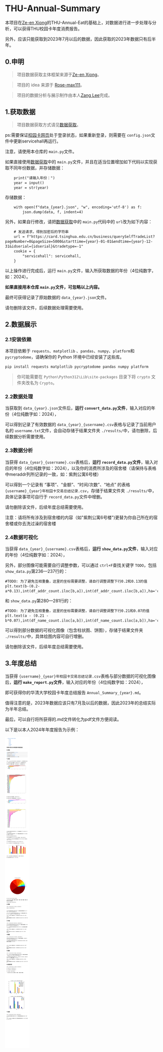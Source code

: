 # THU-Annual-Summary

本项目在[Ze-en Xiong](https://github.com/leverimmy)的THU-Annual-Eat的基础上，对数据进行进一步处理与分析，可以获得THU校园卡年度消费报告。

另外，应该只能获取到2023年7月以后的数据，因此获取的2023年数据只有后半年。

## 0.申明

> 项目数据获取主体框架来源于[Ze-en Xiong](https://github.com/leverimmy)。

> 项目的 idea 来源于 [Rose-max111](https://github.com/Rose-max111)。

> 项目的数据分析与展示制作由本人[Zang Lee](https://github.com/MrZang27)完成。

## 1.获取数据

> 项目数据获取方式请见[数据获取](https://github.com/leverimmy/THU-Annual-Eat)。

ps:需要保证[校园卡网页](https://card.tsinghua.edu.cn/userselftrade)处于登录状态，如果重新登录，则需要在 `config.json`文件中更新servicehall再运行。

注意，请使用本仓库的 `main.py`文件。

如果直接使用[数据获取](https://github.com/leverimmy/THU-Annual-Eat)中的 `main.py`文件，并且在适当位置增加如下代码以实现获取不同年份数据，并存储数据：

```
    print("请输入年份：")
    year = input()
    year = str(year)
```

存储数据：

```
    with open(f"data_{year}.json", "w", encoding='utf-8') as f:
        json.dump(data, f, indent=4)
```

另外，如果自行修改，请把[数据获取](https://github.com/leverimmy/THU-Annual-Eat)中的 `main.py`代码中的 `url`改为如下内容：

```
    # 发送请求，得到加密后的字符串
    url = f"https://card.tsinghua.edu.cn/business/querySelfTradeList?pageNumber=0&pageSize=5000&starttime={year}-01-01&endtime={year}-12-31&idserial={idserial}&tradetype=-1"
    cookie = {
        "servicehall": servicehall,
    }
```

以上操作进行完成后，运行 `main.py`文件，输入所获取数据的年份（4位纯数字，如：2024）。

**如果直接用本仓库 `main.py`文件，可忽略以上内容。**

最终可获得记录了原始数据的 `data_{year}.json`文件。

请勿删除该文件，后续数据处理需要使用。

## 2.数据展示

### 2.1安装依赖

本项目依赖于 `requests`、`matplotlib` 、`pandas`、`numpy`、`platform`和 `pycryptodome`，请确保你的 Python 环境中已经安装了这些库。

```bash
pip install requests matplotlib pycryptodome pandas numpy platform
```

> 你可能需要在 `Python\Python312\Lib\site-packages` 目录下将 `crypto` 文件夹改名为 `Crypto`。

### 2.2数据处理

当获取到 `data_{year}.json`文件后，**运行 `convert_data.py`文件**，输入对应的年份（4位纯数字如：2024），

可以得到记录了有效数据的 `data_{year}_{username}.csv`表格与记录了当前用户名的 `username.txt`文件，会自动存储于结果文件夹 `./results/`中，请勿删除，后续数据分析需要使用。

### 2.3数据分析

当获得 `data_{year}_{username}.csv`表格后，**运行 `record_data.py`文件**，输入对应的年份（4位纯数字如：2024），以及你的消费所涉及的宿舍楼（请保持与表格中meraddr列所记录的一致，如：紫荆公寓6号楼）

可以得到一个记录有 “事项”、“金额”、“时间/次数”、“地点” 的表格 `{username}_{year}年校园卡交易总结记录.csv`，存储于结果文件夹 `./results/`中，具体记录事项可自行于 `record_data.py`文件中增删。

请勿删除该文件，后续年度总结需要使用。


注意：请将所有涉及到宿舍楼的内容（如"紫荆公寓6号楼")更替为你自己所在的宿舍楼或你去洗过澡的宿舍楼

### 2.4数据可视化

当获得 `data_{year}_{username}.csv`表格后，**运行 `show_data.py`文件**，输入对应的年份（4位纯数字如：2024），

另外，部分图像可能需要自行调整参数，可以通过 `ctrl+F`查找关键字 `TODO`，包括 `show_data.py`第236—237行的：

```
#TODO: 为了避免互相重叠，这里的坐标需要调整，请自行调整调整下行0.2和0.13的值
plt.text(b-(0.2-a*0.13),int(df_addr_count.iloc[b,a]),int(df_addr_count.iloc[b,a]),ha='center',va='bottom',fontsize=8)
```

和 `show_data.py`第280—281行的：

```
#TODO: 为了避免互相重叠，这里的坐标需要调整，请自行调整调整下行0.21和0.07的值
plt.text(a - (0.21 - b*0.07),int(df_name_count.iloc[a,b]),int(df_name_count.iloc[a,b]),ha='center',va='bottom',fontsize=8)
```

可以得到部分数据的可视化图像（包含柱状图、饼图），存储于结果文件夹 `./results/`中，具体绘图内容可自行增删。

请勿删除该文件，后续年度总结需要使用。

## 3.年度总结

当获得 `{username}_{year}年校园卡交易总结记录.csv`表格与部分数据的可视化图像后，**运行 `make_report.py`文件**，输入对应的年份（4位纯数字如：2024），

即可获得你的华清大学校园卡年度总结报告 `Annual_Summary_{year}.md`。

值得注意的是，2023年数据应该只有7月及以后的数据，因此2023年的总结实际为半年总结。

最后，可以自行将所获得的.md文件转化为pdf文件方便阅读。

以下是以本人2024年年度报告为示例：

![图片](Example_Annual_Summary_2024.png)
